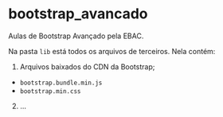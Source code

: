 # bootstrap_avancado

Aulas de Bootstrap Avançado pela EBAC.

Na pasta `lib` está todos os arquivos de terceiros. Nela contém:

1. Arquivos baixados do CDN da Bootstrap;

- `bootstrap.bundle.min.js`
- `bootstrap.min.css`

2. ...

